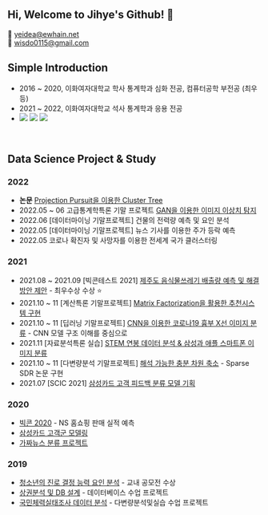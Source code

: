 ## Hi, Welcome to Jihye's Github! 👋
:e-mail: yeidea@ewhain.net <br>
:e-mail: wisdo0115@gmail.com

## Simple Introduction
- 2016 ~ 2020, 이화여자대학교 학사 통계학과 심화 전공, 컴퓨터공학 부전공 (최우등)
- 2021 ~ 2022, 이화여자대학교 석사 통계학과 응용 전공
- <img src="https://img.shields.io/badge/Python-green?style=flat&logo=Python&logoColor=3776AB"/></a> <img src="https://img.shields.io/badge/R-yellow?style=flat&logo=R&logoColor=#276DC3"/></a> <img src="https://img.shields.io/badge/MySQL-4479A1?style=flat&logo=MySQL&logoColor=white"/></a> 
<br>

## Data Science Project & Study
### 2022
- **논문** [Projection Pursuit을 이용한 Cluster Tree](https://github.com/jihye0115/2022-Projection-Pursuit-for-Cluster-Tree)
- 2022.05 ~ 06 고급통계학특론 기말 프로젝트 [GAN을 이용한 이미지 이상치 탐지](https://github.com/jihye0115/2022-Anomaly-Detection-using-GAN)
- 2022.06 [데이터마이닝 기말프로젝트] 건물의 전력량 예측 및 요인 분석
- 2022.05 [데이터마이닝 기말프로젝트] 뉴스 기사를 이용한 주가 등락 예측
- 2022.05 코로나 확진자 및 사망자를 이용한 전세계 국가 클러스터링


### 2021
- 2021.08 ~ 2021.09 [빅콘테스트 2021] [제주도 음식물쓰레기 배출량 예측 및 해결 방안 제안](https://github.com/jihye0115/2021-Bigcontest2021-JejuFoodWaste) - 최우수상 수상 :star:
- 2021.10 ~ 11 [계산특론 기말프로젝트] [Matrix Factorization을 활용한 추천시스템 구현](https://github.com/jihye0115/2021-Recommendation-System-Project)
- 2021.10 ~ 11 [딥러닝 기말프로젝트] [CNN을 이용한 코로나19 흉부 X선 이미지 분류](https://github.com/jihye0115/2021-Covid-Image-Analysis-using-CNN) - CNN 모델 구조 이해를 중심으로 
- 2021.11 [자료분석특론 실습] [STEM 연봉 데이터 분석 & 삼성과 애플 스마트폰 이미지 분류](https://github.com/jihye0115/2021-Advanced-Data-Analysis-Final-Project)
- 2021.10 ~ 11 [다변량분석 기말프로젝트] [해석 가능한 충분 차원 축소](https://github.com/jihye0115/2021-Sparse-SDR-Project) - Sparse SDR 논문 구현
- 2021.07 [SCIC 2021] [삼성카드 고객 피드백 분류 모델 기획](https://github.com/jihye0115/2021-SCIC2021-NLP) 

### 2020
- [빅콘 2020](https://github.com/jihye0115/2020-Bigcontest2020-NSshop) - NS 홈쇼핑 판매 실적 예측
- [삼성카드 고객군 모델링](https://github.com/jihye0115/2020-SCDC2020)
- [가짜뉴스 분류 프로젝트](https://github.com/jihye0115/2020-Fakenews_Classification_project_with-ESAA)

### 2019
- [청소년의 진로 결정 능력 요인 분석](https://github.com/jihye0115/2019-Teen-Career-Decision) - 교내 공모전 수상
- [상권분석 및 DB 설계](https://github.com/jihye0115/2018-2019-course-project) - 데이터베이스 수업 프로젝트
- [국민체력실태조사 데이터 분석](https://github.com/jihye0115/2018-2019-course-project) - 다변량분석및실습 수업 프로젝트


<!--
**jihye0115/jihye0115** is a ✨ _special_ ✨ repository because its `README.md` (this file) appears on your GitHub profile.

Here are some ideas to get you started:

- 🔭 I’m currently working on ...
- 🌱 I’m currently learning ...
- 👯 I’m looking to collaborate on ...
- 🤔 I’m looking for help with ...
- 💬 Ask me about ...
- 📫 How to reach me: ...
- 😄 Pronouns: ...
- ⚡ Fun fact: ...
-->
